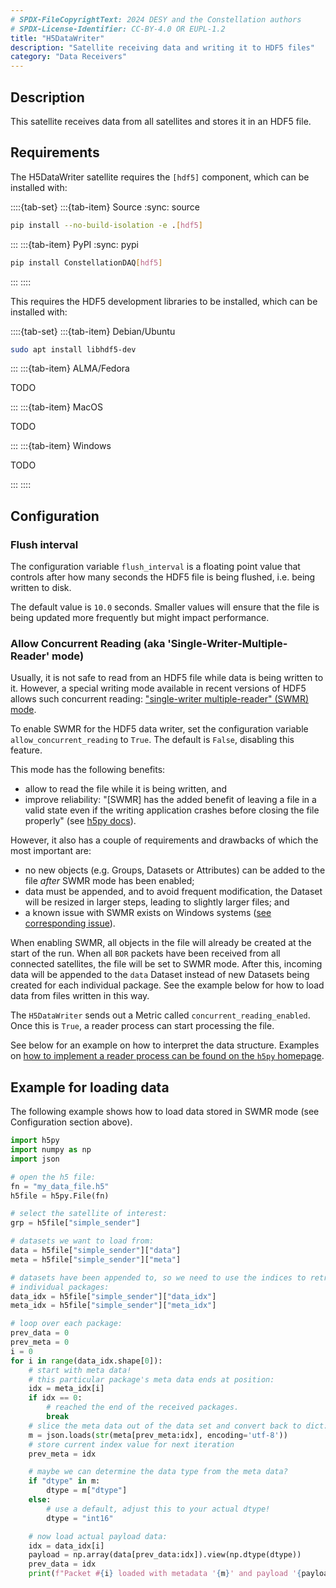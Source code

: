 ```yaml
---
# SPDX-FileCopyrightText: 2024 DESY and the Constellation authors
# SPDX-License-Identifier: CC-BY-4.0 OR EUPL-1.2
title: "H5DataWriter"
description: "Satellite receiving data and writing it to HDF5 files"
category: "Data Receivers"
---
```


## Description

This satellite receives data from all satellites and stores it in an HDF5 file.

## Requirements

The H5DataWriter satellite requires the `[hdf5]` component, which can be installed with:

::::{tab-set}
:::{tab-item} Source
:sync: source

```sh
pip install --no-build-isolation -e .[hdf5]
```

:::
:::{tab-item} PyPI
:sync: pypi

```sh
pip install ConstellationDAQ[hdf5]
```

:::
::::

This requires the HDF5 development libraries to be installed, which can be installed with:

::::{tab-set}
:::{tab-item} Debian/Ubuntu

```sh
sudo apt install libhdf5-dev
```

:::
:::{tab-item} ALMA/Fedora

TODO

:::
:::{tab-item} MacOS

TODO

:::
:::{tab-item} Windows

TODO

:::
::::

## Configuration

### Flush interval

The configuration variable `flush_interval` is a floating point value that controls after how many seconds the HDF5 file is being flushed, i.e. being written to disk.

The default value is `10.0` seconds. Smaller values will ensure that the file is being updated more frequently but might impact performance.

### Allow Concurrent Reading (aka 'Single-Writer-Multiple-Reader' mode)

Usually, it is not safe to read from an HDF5 file while data is being written to it. However, a special writing mode available in recent versions of HDF5 allows such concurrent reading:  ["single-writer multiple-reader" (SWMR) mode](https://support.hdfgroup.org/documentation/hdf5/latest/_s_w_m_r_t_n.html).

To enable SWMR for the HDF5 data writer, set the configuration variable `allow_concurrent_reading` to `True`. The default is `False`, disabling this feature.

This mode has the following benefits:

- allow to read the file while it is being written, and
- improve reliability: "[SWMR] has the added benefit of leaving a file in a valid state even if the writing application crashes before closing the file properly" (see [h5py docs](https://docs.h5py.org/en/stable/swmr.html)).

However, it also has a couple of requirements and drawbacks of which the most important are:

- no new objects (e.g. Groups, Datasets or Attributes) can be added to the file *after* SWMR mode has been enabled;
- data must be appended, and to avoid frequent modification, the Dataset will be resized in larger steps, leading to slightly larger files; and  
- a known issue with SWMR exists on Windows systems ([see corresponding issue](https://github.com/h5py/h5py/issues/2259)).

When enabling SWMR, all objects in the file will already be created at the start
of the run. When all `BOR` packets have been received from all connected
satellites, the file will be set to SWMR mode. After this, incoming data will be
appended to the `data` Dataset instead of new Datasets being created for each
individual package. See the example below for how to load data from files
written in this way.

The `H5DataWriter` sends out a Metric called `concurrent_reading_enabled`. Once this is `True`, a reader process can start processing the file.

See below for an example on how to interpret the data structure. Examples on [how to implement a reader process can be found on the `h5py` homepage](https://docs.h5py.org/en/stable/swmr.html#examples).

## Example for loading data

The following example shows how to load data stored in SWMR mode (see Configuration section above).

``` python
import h5py
import numpy as np
import json

# open the h5 file:
fn = "my_data_file.h5"
h5file = h5py.File(fn)

# select the satellite of interest:
grp = h5file["simple_sender"]

# datasets we want to load from:
data = h5file["simple_sender"]["data"]
meta = h5file["simple_sender"]["meta"]

# datasets have been appended to, so we need to use the indices to retrieve
# individual packages:
data_idx = h5file["simple_sender"]["data_idx"]
meta_idx = h5file["simple_sender"]["meta_idx"]

# loop over each package:
prev_data = 0
prev_meta = 0
i = 0
for i in range(data_idx.shape[0]):
    # start with meta data!
    # this particular package's meta data ends at position:
    idx = meta_idx[i]
    if idx == 0:
        # reached the end of the received packages.
        break
    # slice the meta data out of the data set and convert back to dict:
    m = json.loads(str(meta[prev_meta:idx], encoding='utf-8'))
    # store current index value for next iteration
    prev_meta = idx

    # maybe we can determine the data type from the meta data?
    if "dtype" in m:
        dtype = m["dtype"]
    else:
        # use a default, adjust this to your actual dtype!
        dtype = "int16"

    # now load actual payload data:
    idx = data_idx[i]
    payload = np.array(data[prev_data:idx]).view(np.dtype(dtype))
    prev_data = idx
    print(f"Packet #{i} loaded with metadata '{m}' and payload '{payload}'")

```
